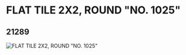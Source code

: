 # FLAT TILE 2X2, ROUND "NO. 1025"
## 21289
![FLAT TILE 2X2, ROUND "NO. 1025"](https://lc-www-live-s.legocdn.com/media/bricks/5/2/6115730.jpg)